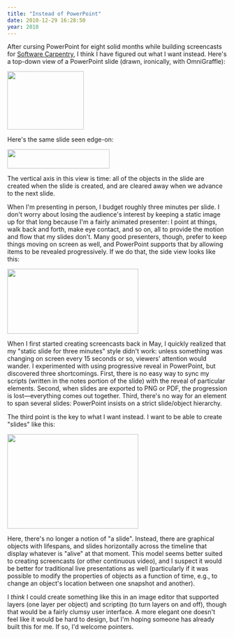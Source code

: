```yaml
---
title: "Instead of PowerPoint"
date: 2010-12-29 16:28:50
year: 2010
---
```

After cursing PowerPoint for eight solid months while building screencasts for <a href="https://software-carpentry.org">Software Carpentry</a>, I think I have figured out what I want instead.  Here's a top-down view of a PowerPoint slide (drawn, ironically, with OmniGraffle):

<img title="ppt-top-view" src="{{site.github.url}}/files/2010/12/ppt-top-view.png" alt="" width="175" height="133" />

Here's the same slide seen edge-on:

<img title="ppt-side-view" src="{{site.github.url}}/files/2010/12/ppt-side-view.png" alt="" width="234" height="44" />

The vertical axis in this view is time: all of the objects in the slide are created when the slide is created, and are cleared away when we advance to the next slide.

When I'm presenting in person, I budget roughly three minutes per slide.  I don't worry about losing the audience's interest by keeping a static image up for that long because I'm a fairly animated presenter: I point at things, walk back and forth, make eye contact, and so on, all to provide the motion and flow that my slides don't.  Many good presenters, though, prefer to keep things moving on screen as well, and PowerPoint supports that by allowing items to be revealed progressively.  If we do that, the side view looks like this:

<img title="ppt-side-reveal" src="{{site.github.url}}/files/2010/12/ppt-side-reveal-300x148.png" alt="" width="300" height="148" />

When I first started creating screencasts back in May, I quickly realized that my "static slide for three minutes" style didn't work: unless something was changing on screen every 15 seconds or so, viewers' attention would wander.  I experimented with using progressive reveal in PowerPoint, but discovered three shortcomings.  First, there is no easy way to sync my scripts (written in the notes portion of the slide) with the reveal of particular elements.  Second, when slides are exported to PNG or PDF, the progression is lost&mdash;everything comes out together.  Third, there's no way for an element to span several slides: PowerPoint insists on a strict slide/object hierarchy.

The third point is the key to what I want instead.  I want to be able to create "slides" like this:

<img title="lifecycle" src="{{site.github.url}}/files/2010/12/lifecycle-300x216.png" alt="" width="300" height="216" />

Here, there's no longer a notion of "a slide".  Instead, there are graphical objects with lifespans, and slides horizontally across the timeline that display whatever is "alive" at that moment.  This model seems better suited to creating screencasts (or other continuous video), and I suspect it would be better for traditional live presentations as well (particularly if it was possible to modify the properties of objects as a function of time, e.g., to change an object's location between one snapshot and another).

I <em>think</em> I could create something like this in an image editor that supported layers (one layer per object) and scripting (to turn layers on and off), though that would be a fairly clumsy user interface.  A more elegant one doesn't feel like it would be hard to design, but I'm hoping someone has already built this for me.  If so, I'd welcome pointers.
